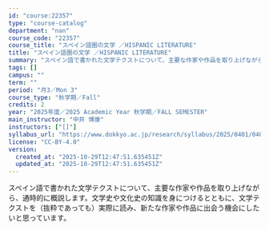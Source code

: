 ```yaml
---
id: "course:22357"
type: "course-catalog"
department: "nan"
course_code: "22357"
course_title: "スペイン語圏の文学 ／HISPANIC LITERATURE"
title: "スペイン語圏の文学 ／HISPANIC LITERATURE"
summary: "スペイン語で書かれた文学テクストについて、主要な作家や作品を取り上げながら、通時的に概説します。文学史や文化史の知識を身につけるとともに、文学テクストを（抜粋であっても）実際に読み、新たな作家や作品に出会う機会にしたいと思っています。"
tags: []
campus: ""
term: ""
period: "月3／Mon 3"
course_type: "秋学期／Fall"
credits: 2
year: "2025年度／2025 Academic Year 秋学期／FALL SEMESTER"
main_instructor: "中井 博康"
instructors: ["[]"]
syllabus_url: "https://www.dokkyo.ac.jp/research/syllabus/2025/0401/0401_22357_ja_JP.html"
license: "CC-BY-4.0"
version:
  created_at: "2025-10-29T12:47:51.635451Z"
  updated_at: "2025-10-29T12:47:51.635451Z"
---
```

スペイン語で書かれた文学テクストについて、主要な作家や作品を取り上げながら、通時的に概説します。文学史や文化史の知識を身につけるとともに、文学テクストを（抜粋であっても）実際に読み、新たな作家や作品に出会う機会にしたいと思っています。
